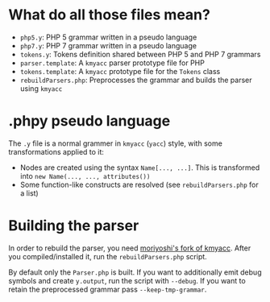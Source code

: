 # What do all those files mean?

- `php5.y`: PHP 5 grammar written in a pseudo language
- `php7.y`: PHP 7 grammar written in a pseudo language
- `tokens.y`: Tokens definition shared between PHP 5 and PHP 7 grammars
- `parser.template`: A `kmyacc` parser prototype file for PHP
- `tokens.template`: A `kmyacc` prototype file for the `Tokens` class
- `rebuildParsers.php`: Preprocesses the grammar and builds the parser using
  `kmyacc`

# .phpy pseudo language

The `.y` file is a normal grammer in `kmyacc` (`yacc`) style, with some
transformations applied to it:

- Nodes are created using the syntax `Name[..., ...]`. This is transformed into
  `new Name(..., ..., attributes())`
- Some function-like constructs are resolved (see `rebuildParsers.php` for a
  list)

# Building the parser

In order to rebuild the parser, you need
[moriyoshi's fork of kmyacc](https://github.com/moriyoshi/kmyacc-forked). After
you compiled/installed it, run the `rebuildParsers.php` script.

By default only the `Parser.php` is built. If you want to additionally emit
debug symbols and create `y.output`, run the script with `--debug`. If you want
to retain the preprocessed grammar pass `--keep-tmp-grammar`.
